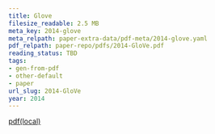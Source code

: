 ```yaml
---
title: Glove
filesize_readable: 2.5 MB
meta_key: 2014-glove
meta_relpath: paper-extra-data/pdf-meta/2014-glove.yaml
pdf_relpath: paper-repo/pdfs/2014-GloVe.pdf
reading_status: TBD
tags:
- gen-from-pdf
- other-default
- paper
url_slug: 2014-GloVe
year: 2014
---
```


[pdf(local)](../../paper-repo/pdfs/2014-GloVe.pdf)
